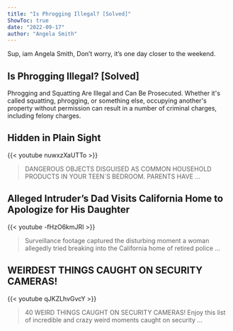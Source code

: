 ```yaml
---
title: "Is Phrogging Illegal? [Solved]"
ShowToc: true 
date: "2022-09-17"
author: "Angela Smith" 
---
```


Sup, iam Angela Smith, Don’t worry, it’s one day closer to the weekend.
## Is Phrogging Illegal? [Solved]
Phrogging and Squatting Are Illegal and Can Be Prosecuted. Whether it's called squatting, phrogging, or something else, occupying another's property without permission can result in a number of criminal charges, including felony charges.

## Hidden in Plain Sight
{{< youtube nuwxzXaUTTo >}}
>DANGEROUS OBJECTS DISGUISED AS COMMON HOUSEHOLD PRODUCTS IN YOUR TEEN`S BEDROOM. PARENTS HAVE ...

## Alleged Intruder’s Dad Visits California Home to Apologize for His Daughter
{{< youtube -fHzO6kmJRI >}}
>Surveillance footage captured the disturbing moment a woman allegedly tried breaking into the California home of retired police ...

## WEIRDEST THINGS CAUGHT ON SECURITY CAMERAS!
{{< youtube qJKZLhvGvcY >}}
>40 WEIRD THINGS CAUGHT ON SECURITY CAMERAS! Enjoy this list of incredible and crazy weird moments caught on security ...

